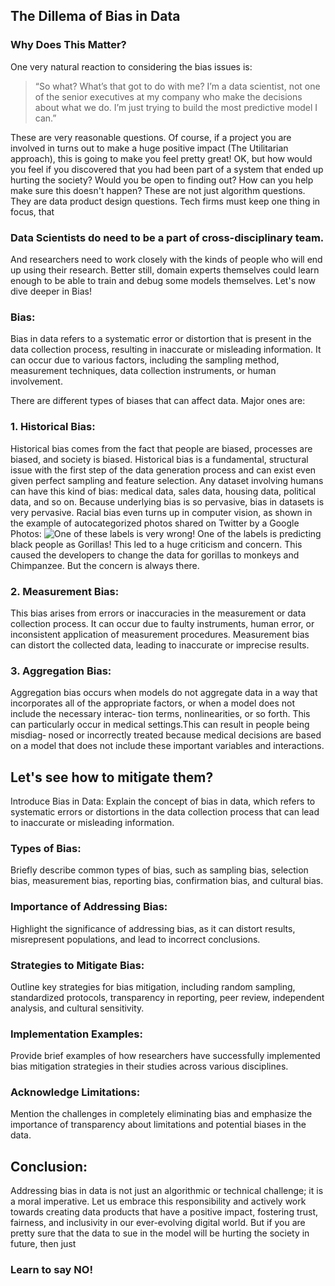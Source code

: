 ## The Dillema of Bias in Data

### Why Does This Matter?

One very natural reaction to considering the bias issues is:
> “So what? What’s that got to do with me? I’m a data scientist, not one of the senior executives at my company who make the decisions about what we do. I’m just trying to build the most predictive model I can.”

These are very reasonable questions. 
Of course, if a project you are involved in turns out to make a huge positive impact (The Utilitarian approach), this is going to make you feel pretty great! 
OK, but how would you feel if you discovered that you had been part of a system that ended up hurting the society? Would you be open to finding out? How can you help make sure this doesn't happen?
These are not just algorithm questions. They are data product design questions. Tech firms must keep one thing in focus, that 
### Data Scientists do need to be a part of cross-disciplinary team.
And researchers need to work closely with the kinds of people who will end up using their research. Better still, domain experts themselves could learn enough to be able to train and debug some models themselves. 
Let's now dive deeper in Bias!

### Bias:
  Bias in data refers to a systematic error or distortion that is present in the data collection process, resulting in inaccurate or misleading information. It can occur due to various factors, including the sampling method, measurement techniques, data collection instruments, or human involvement.

There are different types of biases that can affect data. Major ones are:
### 1. Historical Bias:
Historical bias comes from the fact that people are biased, processes are biased, and
society is biased. Historical bias is a fundamental, structural
issue with the first step of the data generation process and can exist even given perfect
sampling and feature selection.
Any dataset involving humans can have this kind of bias: medical data, sales data,
housing data, political data, and so on. Because underlying bias is so pervasive, bias in
datasets is very pervasive. Racial bias even turns up in computer vision, as shown in
the example of autocategorized photos shared on Twitter by a Google Photos:
![]('images/historical.jpg' "One of these labels is very wrong!")
One of the labels is predicting black people as Gorillas! This led to a huge criticism and concern. This caused the developers to change the data for gorillas to monkeys and Chimpanzee. 
But the concern is always there. 

### 2. Measurement Bias:
This bias arises from errors or inaccuracies in the measurement or data collection process. It can occur due to faulty instruments, human error, or inconsistent application of measurement procedures. Measurement bias can distort the collected data, leading to inaccurate or imprecise results.

### 3. Aggregation Bias:
Aggregation bias occurs when models do not aggregate data in a way that incorporates
all of the appropriate factors, or when a model does not include the necessary interac‐
tion terms, nonlinearities, or so forth. This can particularly occur in medical settings.This can result in people being misdiag‐
nosed or incorrectly treated because medical decisions are based on a model that does
not include these important variables and interactions.

## Let's see how to mitigate them?
Introduce Bias in Data: Explain the concept of bias in data, which refers to systematic errors or distortions in the data collection process that can lead to inaccurate or misleading information.

### Types of Bias:
Briefly describe common types of bias, such as sampling bias, selection bias, measurement bias, reporting bias, confirmation bias, and cultural bias.

### Importance of Addressing Bias: 
Highlight the significance of addressing bias, as it can distort results, misrepresent populations, and lead to incorrect conclusions.

### Strategies to Mitigate Bias: 
Outline key strategies for bias mitigation, including random sampling, standardized protocols, transparency in reporting, peer review, independent analysis, and cultural sensitivity.

### Implementation Examples: 
Provide brief examples of how researchers have successfully implemented bias mitigation strategies in their studies across various disciplines.

### Acknowledge Limitations: 
Mention the challenges in completely eliminating bias and emphasize the importance of transparency about limitations and potential biases in the data.

## Conclusion:
Addressing bias in data is not just an algorithmic or technical challenge; it is a moral imperative. Let us embrace this responsibility and actively work towards creating data products that have a positive impact, fostering trust, fairness, and inclusivity in our ever-evolving digital world. But if you are pretty sure that the data to sue in the model will be hurting the society in future, then just 
### Learn to say NO!
